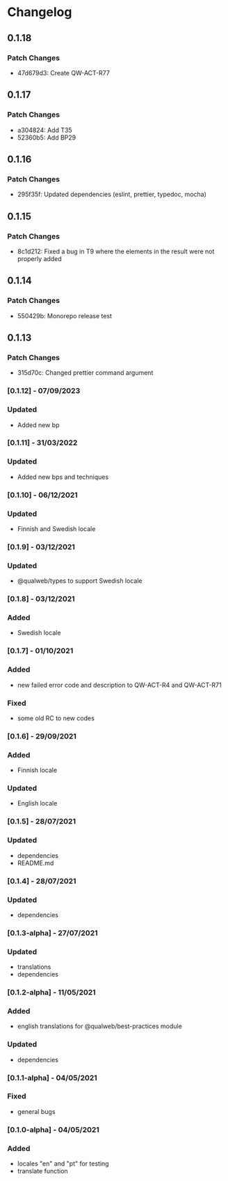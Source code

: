 # Changelog

## 0.1.18

### Patch Changes

- 47d679d3: Create QW-ACT-R77

## 0.1.17

### Patch Changes

- a304824: Add T35
- 52360b5: Add BP29

## 0.1.16

### Patch Changes

- 295f35f: Updated dependencies (eslint, prettier, typedoc, mocha)

## 0.1.15

### Patch Changes

- 8c1d212: Fixed a bug in T9 where the elements in the result were not properly added

## 0.1.14

### Patch Changes

- 550429b: Monorepo release test

## 0.1.13

### Patch Changes

- 315d70c: Changed prettier command argument

### [0.1.12] - 07/09/2023

### Updated

- Added new bp

### [0.1.11] - 31/03/2022

### Updated

- Added new bps and techniques

### [0.1.10] - 06/12/2021

### Updated

- Finnish and Swedish locale

### [0.1.9] - 03/12/2021

### Updated

- @qualweb/types to support Swedish locale

### [0.1.8] - 03/12/2021

### Added

- Swedish locale

### [0.1.7] - 01/10/2021

### Added

- new failed error code and description to QW-ACT-R4 and QW-ACT-R71

### Fixed

- some old RC to new codes

### [0.1.6] - 29/09/2021

### Added

- Finnish locale

### Updated

- English locale

### [0.1.5] - 28/07/2021

### Updated

- dependencies
- README.md

### [0.1.4] - 28/07/2021

### Updated

- dependencies

### [0.1.3-alpha] - 27/07/2021

### Updated

- translations
- dependencies

### [0.1.2-alpha] - 11/05/2021

### Added

- english translations for @qualweb/best-practices module

### Updated

- dependencies

### [0.1.1-alpha] - 04/05/2021

### Fixed

- general bugs

### [0.1.0-alpha] - 04/05/2021

### Added

- locales "en" and "pt" for testing
- translate function